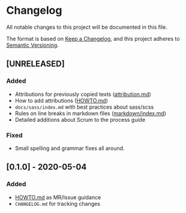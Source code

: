 # Changelog
All notable changes to this project will be documented in this file.

The format is based on [Keep a Changelog](https://keepachangelog.com/en/1.0.0/),
and this project adheres to [Semantic Versioning](https://semver.org/spec/v2.0.0.html).


## [UNRELEASED]
### Added
- Attributions for previously copied texts ([attribution.md](attribution.md))
- How to add attributions ([HOWTO.md](HOWTO.md))
- `docs/sass/index.md` with best practices about sass/scss
- Rules on line breaks in markdown files ([markdown/index.md](markdown/index.md))
- Detailed additions about Scrum to the process guide

### Fixed
- Small spelling and grammar fixes all around.

## [0.1.0] - 2020-05-04
### Added
- [HOWTO.md](HOWTO.md) as MR/Issue guidance
- `CHANGELOG.md` for tracking changes